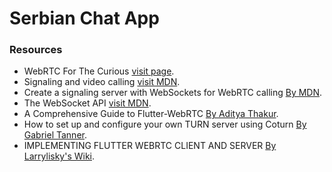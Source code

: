 # Serbian Chat App

### Resources

- WebRTC For The Curious [visit page](https://webrtcforthecurious.com/).
- Signaling and video calling [visit MDN](https://developer.mozilla.org/en-US/docs/Web/API/WebRTC_API/Signaling_and_video_calling).
- Create a signaling server with WebSockets for WebRTC calling [By MDN](https://github.com/mdn/samples-server/tree/master/s/webrtc-from-chat).
- The WebSocket API [visit MDN](https://developer.mozilla.org/en-US/docs/Web/API/WebSockets_API).
- A Comprehensive Guide to Flutter-WebRTC [By Aditya Thakur](https://www.100ms.live/blog/flutter-webrtc).
- How to set up and configure your own TURN server using Coturn [By Gabriel Tanner](https://webrtcforthecurious.com/).
- IMPLEMENTING FLUTTER WEBRTC CLIENT AND SERVER [By Larrylisky's Wiki](https://larrylisky.com/2020/05/22/implementing-flutter-webrtc-client-and-server/).
